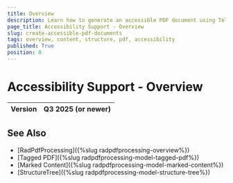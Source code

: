 ```yaml
---
title: Overview
description: Learn how to generate an accessible PDF document using Telerik Document Processing Libraries.
page_title: Accessibility Support - Overview
slug: create-accessible-pdf-documents
tags: overview, content, structure, pdf, accessibility
published: True
position: 0
---
```


# Accessibility Support - Overview

|Version|**Q3 2025** (or newer)|
|----|----|





## See Also

* [RadPdfProcessing]({%slug radpdfprocessing-overview%})
* [Tagged PDF]({%slug radpdfprocessing-model-tagged-pdf%})
* [Marked Content]({%slug radpdfprocessing-model-marked-content%})
* [StructureTree]({%slug radpdfprocessing-model-structure-tree%})
